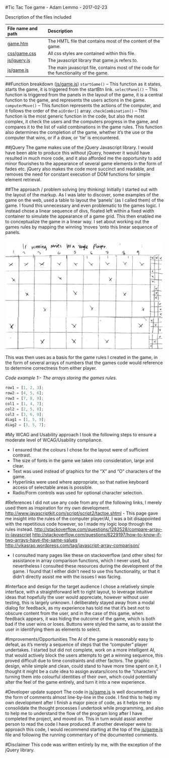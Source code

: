 #Tic Tac Toe game - Adam Lemmo - 2017-02-23

Description of the files included

| File name and path       | Description           | 
|:------------- |:-------------| 
|[game.htm](game.htm) | The HMTL file that contains most of the content of the game.|
|[css/game.css](css/game.css) | All css styles are contained within this file. |
|[js/jquery.js](js/jquery.js) | The javascript library that game.js refers to. |
|[js/game.js](js/game.js) | The main javascript file, contains most of the code for the functionality of the game.|

##Function breakdown ([js/game.js](js/game.js))
`startGame()` – This function as it states, starts the game, it is triggered from the startBtn link. 
`selectPanel()` – This function is triggered from the panels in the layout of the game, it is a central function to the game, and represents the users actions in the game.
`computerMove()` – This function represents the actions of the computer, and it follows the order of the `aiOrder[]` array.
`checkCombination()` – This function is the most generic function in the code, but also the most complex, it check the users and the computers progress in the game, and compares it to the list of valid combinations in the game rules.  This function also determines the completion of the game, whether it’s the use or the computer that wins, or if a draw, or ‘tie’ is encountered.

##jQuery
The game makes use of the jQuery Javascript library. I would have been able to produce this without jQuery, however it would have resulted in much more code, and it also afforded me the opportunity to add minor flourishes to the appearance of several game elements in the form of fades etc. jQuery also makes the code more succinct and readable, and removes the need for constant execution of DOM functions for simple element retrieval.
 
##The approach / problem solving (my thinking)
Initially I started out with the layout of the markup. As I was later to discover, some examples of the game on the web, used a table to layout the ‘panels’ (as I called them) of the game. I found this unnecessary and even problematic to the games logic. I instead chose a linear sequence of divs, floated left within a fixed width container to simulate the appearance of a game grid. This then enabled me to conceptualize the game in a linear way. I set about working out the games rules by mapping the winning ‘moves ‘onto this linear sequence of panels.

![alt text](doc/tic-tac-toe-sketch.png)

This was then uses as a basis for the game rules I created in the game, in the form of several arrays of numbers that the games code would reference to determine correctness from either player.

_Code example 1:- The arrays storing the games rules._

```javascript
row1 = [1, 2, 3];
row2 = [4, 5, 6];
row3 = [7, 8, 9];
col1 = [1, 4, 7];
col2 = [2, 5, 8];
col3 = [3, 6, 9];
diag1 = [1, 5, 9];
diag2 = [3, 5, 7];
```

#My WCAG and Usability approach
I took the following steps to ensure a moderate level of WCAG/Usability compliance.
*	I ensured that the colours I chose for the layout were of sufficient contrast.
*	The size of fonts in the game we taken into consideration, large and clear.
*	Text was used instead of graphics for the “X” and “O” characters of the game.
*	Hyperlinks were used where appropriate, so that native keyboard access of selectable areas is possible.
*	Radio/Form controls was used for optional character selection.

#References
I did not use any code from any of the following links, I merely used them as inspiration for my own development.
http://www.javascriptkit.com/script/script2/tactoe.shtml - This page gave me insight into the rules of the computer player/AI, I was a bit disappointed with the repetitious code however, so I made my logic loop through the rules instead.
http://stackoverflow.com/questions/1282528/compare-array-in-javascript
http://stackoverflow.com/questions/6229197/how-to-know-if-two-arrays-have-the-same-values
http://vikasrao.wordpress.com/tag/javascript-array-comparison/
 - I consulted many pages like these on stackoverflow (and other sites) for assistance in array comparison functions, which I never used, but nevertheless I consulted these resources during the development of the game. I found that I either didn’t need to use this functionality, or that it didn’t directly assist me with the issues I was facing.

#Interface and design for the target audience
I chose a relatively simple interface, with a straightforward left to right layout, to leverage intuitive ideas that hopefully the user would appreciate, however without user testing, this is largely unknown. I deliberately stayed away from a modal dialog for feedback, as my experience has told me that it’s best not to obscure content from the user, and in the case of this game, when feedback appears, it was hiding the outcome of the game, which is both bad if the user wins or loses. Buttons were styled the same, as to assist the user in identifying them as elements to select.

#Improvements/Opportunities
The AI of the game is reasonably easy to defeat, as it’s merely a sequence of steps that the “computer” player undertakes. I started but did not complete, work on a more intelligent AI, that would actively block the users attempts to get a winning sequence, this proved difficult due to time constraints and other factors.
The graphic design, while simple and clean, could stand to have more time spent on it, I thought it might be a cute idea to assign avatars/icons to the “characters” turning them into colourful identities of their own, which could potentially alter the feel of the game entirely, and turn it into a new experience.

#Developer update support
The code in [js/game.js](js/game.js) is well documented in the form of comments almost line-by-line in the code. I find this to help my own development after I finish a major piece of code, as it helps me to consolidate the thought processes I undertook while programming, and also to help me to understand the flow of the program long after I have completed the project, and moved on. This in turn would assist another person to read the code I have produced. If another developer were to approach this code, I would recommend starting at the top of the [js/game.js](js/game.js) file and following the running commentary of the documented comments.

#Disclaimer
This code was written entirely by me, with the exception of the jQuery library. 
